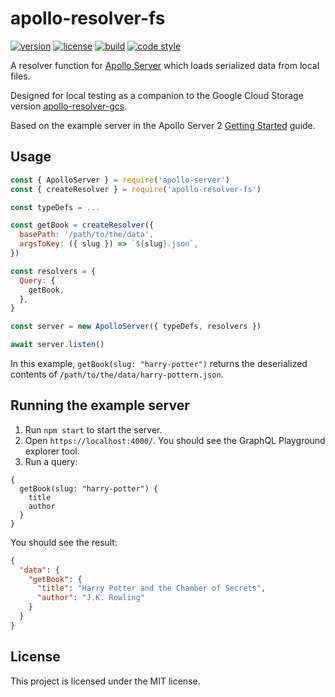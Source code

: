 # apollo-resolver-fs

[![version](https://img.shields.io/npm/v/apollo-resolver-fs.svg?style=flat-square)][npm]
[![license](https://img.shields.io/npm/l/apollo-resolver-fs.svg?style=flat-square)][npm]
[![build](https://img.shields.io/circleci/project/github/metabolize/apollo-resolver-fs.svg?style=flat-square)][build]
[![code style](https://img.shields.io/badge/code_style-prettier-ff69b4.svg?style=flat-square)][prettier]

[npm]: https://npmjs.com/apollo-resolver-fs/
[build]: https://circleci.com/gh/metabolize/apollo-resolver-fs/tree/master
[prettier]: https://prettier.io/

A resolver function for [Apollo Server][] which loads serialized data from
local files.

Designed for local testing as a companion to the Google Cloud Storage version
[apollo-resolver-gcs][].

Based on the example server in the Apollo Server 2 [Getting Started][] guide.

[apollo-resolver-gcs]: https://github.com/metabolize/apollo-resolver-gcs
[apollo server]: https://www.apollographql.com/docs/apollo-server/
[getting started]: https://www.apollographql.com/docs/apollo-server/getting-started.html

## Usage

```js
const { ApolloServer } = require('apollo-server')
const { createResolver } = require('apollo-resolver-fs')

const typeDefs = ...

const getBook = createResolver({
  basePath: '/path/to/the/data',
  argsToKey: ({ slug }) => `${slug}.json`,
})

const resolvers = {
  Query: {
    getBook,
  },
}

const server = new ApolloServer({ typeDefs, resolvers })

await server.listen()
```

In this example, `getBook(slug: "harry-potter")` returns the deserialized
contents of `/path/to/the/data/harry-pottern.json`.

## Running the example server

1. Run `npm start` to start the server.
2. Open `https://localhost:4000/`. You should see the GraphQL Playground
   explorer tool.
3. Run a query:

```gql
{
  getBook(slug: "harry-potter") {
    title
    author
  }
}
```

You should see the result:

```json
{
  "data": {
    "getBook": {
      "title": "Harry Potter and the Chamber of Secrets",
      "author": "J.K. Rowling"
    }
  }
}
```

## License

This project is licensed under the MIT license.
